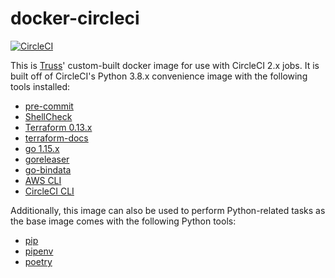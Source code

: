 # docker-circleci

[![CircleCI](https://circleci.com/gh/trussworks/docker-circleci/tree/master.svg?style=svg)](https://circleci.com/gh/trussworks/docker-circleci/tree/master)

This is [Truss](https://truss.works/)' custom-built docker image for use with CircleCI 2.x jobs. It is built off of CircleCI's Python 3.8.x convenience image with the following tools installed:

- [pre-commit](http://pre-commit.com/)
- [ShellCheck](https://www.shellcheck.net/)
- [Terraform 0.13.x](https://www.terraform.io/)
- [terraform-docs](https://github.com/segmentio/terraform-docs)
- [go 1.15.x](https://golang.org/)
- [goreleaser](https://goreleaser.com/go)
- [go-bindata](https://github.com/kevinburke/go-bindata)
- [AWS CLI](https://aws.amazon.com/cli/)
- [CircleCI CLI](https://circleci.com/docs/2.0/local-cli/)

Additionally, this image can also be used to perform Python-related tasks as the base image comes with the following Python tools:

- [pip](https://pip.pypa.io/en/stable/)
- [pipenv](https://pipenv-fork.readthedocs.io/en/latest/)
- [poetry](https://python-poetry.org/)
